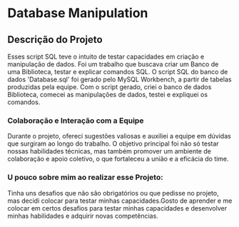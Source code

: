 # Database Manipulation

## Descrição do Projeto
Esses script SQL teve o intuito de testar capacidades em criação e manipulação de dados. Foi um trabalho que buscava criar um Banco de uma Biblioteca, testar e explicar comandos SQL. O script SQL do banco de dados 'Database.sql' foi gerado pelo MySQL Workbench, a partir de tabelas produzidas pela equipe. Com o script gerado, criei o banco de dados Biblioteca, comecei as manipulações de dados, testei e expliquei os comandos.

### Colaboração e Interação com a Equipe
Durante o projeto, ofereci sugestões valiosas e auxiliei a equipe em dúvidas que surgiram ao longo do trabalho. O objetivo principal foi não só testar nossas habilidades técnicas, mas também promover um ambiente de colaboração e apoio coletivo, o que fortaleceu a união e a eficácia do time.


### U pouco sobre mim ao realizar esse Projeto:
Tinha uns desafios que não são obrigatórios ou que pedisse no projeto,
mas decidi colocar para testar minhas capacidades.Gosto de aprender e me colocar em certos
desafios para testar minhas capacidades e desenvolver minhas habilidades e adquirir novas competências.
